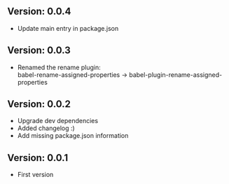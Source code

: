 
Version: 0.0.4
--------------
- Update main entry in package.json

Version: 0.0.3
--------------
- Renamed the rename plugin:  
  babel-rename-assigned-properties -> babel-plugin-rename-assigned-properties

Version: 0.0.2
--------------
- Upgrade dev dependencies
- Added changelog :)
- Add missing package.json information

Version: 0.0.1
--------------
- First version

